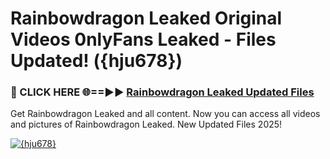 # Rainbowdragon Leaked Original Videos 0nlyFans Leaked - Files Updated! ({hju678})

<h3>🔴 CLICK HERE 🌐==►► <a href="https://tinyurl.com/ms9xzufz" rel="nofollow">Rainbowdragon Leaked Updated Files</a></h3>

Get Rainbowdragon Leaked and all content. Now you can access all videos and pictures of Rainbowdragon Leaked. New Updated Files 2025!

[![{hju678}](https://i.imgur.com/PQ7UWWw.gif)](https://tinyurl.com/ms9xzufz)